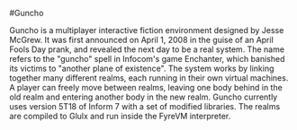 #Guncho

Guncho is a multiplayer interactive fiction environment designed by Jesse McGrew. It was first announced on April 1, 2008 in the guise of an April Fools Day prank, and revealed the next day to be a real system. The name refers to the "guncho" spell in Infocom's game Enchanter, which banished its victims to "another plane of existence".
The system works by linking together many different realms, each running in their own virtual machines. A player can freely move between realms, leaving one body behind in the old realm and entering another body in the new realm.
Guncho currently uses version 5T18 of Inform 7 with a set of modified libraries. The realms are compiled to Glulx and run inside the FyreVM interpreter.